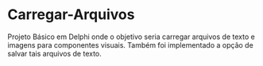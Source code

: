 # Carregar-Arquivos
Projeto Básico em Delphi onde o objetivo seria carregar arquivos de texto e imagens para componentes visuais. Também foi implementado a opção de salvar tais arquivos de texto.
